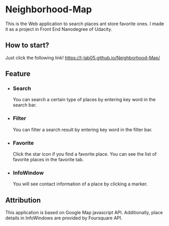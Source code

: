 # Neighborhood-Map
This is the Web application to search places ant store favorite ones.
I made it as a project in Front End Nanodegree of Udacity.

## How to start?
Just click the following link!
https://t-lab05.github.io/Neighborhood-Map/

## Feature
- ### Search
  You can search a certain type of places by entering key word in the search bar. 
  
- ### Filter
  You can filter a search result by entering key word in the filter bar.
  
- ### Favorite
  Click the star icon if you find a favorite place. You can see the list of favorite places in the favorite tab.

- ### InfoWindow
  You will see contact information of a place by clicking a marker. 

## Attribution
This application is based on Google Map javascript API. Additionally, place details in InfoWindows are provided by Foursquare API.
